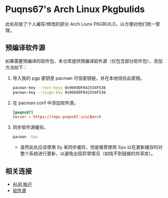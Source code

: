 # Puqns67's Arch Linux Pkgbulids

此处存放了个人编写/修改的部分 Arch Liunx PKGBUILD，以方便对他们统一管理。

## 预编译软件源

如果需要预编译的软件包，本仓库提供预编译软件源（仅包含部分软件包），添加方法如下：

1. 导入我的 pgp 密钥至 pacman 可信密钥链，并在本地信任此密钥。

    ```sh
    pacman-key --recv-keys 0x9669DF042554F536
    pacman-key --lsign-key 0x9669DF042554F536
    ```

2. 在 pacman.conf 中添加软件源。

    ```conf
    [puqns67]
    Server = https://repo.puqns67.icu/$arch
    ```

3. 同步软件源缓存。

    ```sh
    pacman -Syu
    ```

    * 虽然此处应该使用 Sy 来同步缓存，但是推荐使用 Syu 以在更新缓存时对整个系统进行更新，以避免出现异常情况（如找不到链接的共享库）。

## 相关连接

* [AUR 帐户](https://aur.archlinux.org/account/Puqns67)
* [软件源](https://repo.puqns67.icu/)
